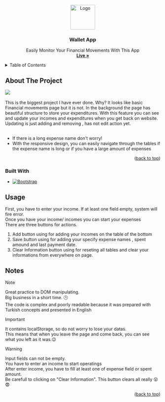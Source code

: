 
<!-- PROJECT LOGO -->
<br />
<div align="center" id="readme-top">
  <a href="https://github.com/othneildrew/Best-README-Template">
    <img src="https://github.com/samedfft2634/wallet-app/assets/100915606/b6bc4ccb-0dac-4db7-8ba0-a2a863827afb" alt="Logo" width="80" height="80">
  </a>



  <h3 align="center">Wallet App</h3>

  <p align="center">
    Easily Monitor Your Financial Movements With This App
    <br />
    <a href="https://wallet-app-blush.vercel.app/"><strong>Live »</strong></a>
    <br />
  </p>
</div>



<!-- TABLE OF CONTENTS -->
<details>
  <summary>Table of Contents</summary>
  <ol>
    <li>
      <a href="#about-the-project">About The Project</a>
      <ul>
        <li><a href="#built-with">Built With</a></li>
      </ul>
    </li>
    <li><a href="#usage">Usage</a></li>
  </ol>
</details>



<!-- ABOUT THE PROJECT -->
## About The Project

<img src="https://github.com/samedfft2634/wallet-app/assets/100915606/fd870b7b-d3c4-40ba-967f-892fc7bbfdb6" >
<br>
<br>
This is the biggest project I have ever done. Why? It looks like basic Financial movements page but it is not. In the background the page has beautiful structure to store your expenditures. With this feature you can see and update your incomes and expenditures when you get back on website. Updating is just adding and removing , has not edit action yet. <br><br>

* If there is a long expense name don't worry!
* With the responsive design, you can easily navigate through the tables if the expense name is long or if you have a large amount of expenses

<p align="right">(<a href="#readme-top">back to top</a>)</p>



### Built With

* [![Bootstrap](https://img.shields.io/badge/Bootstrap-563D7C?style=for-the-badge&logo=bootstrap&logoColor=white)][Bootstrap-url]
  


<!-- USAGE EXAMPLES -->
## Usage
First, you have to enter your income. If at least one field empty, system will fire error. <br>
Once you have your income/ incomes you can start your expenses <br>
There are three buttons for actions. <br>
1. Add button using for adding your incomes on the table of the bottom <br>
2. Save button using for adding your specify expense names , spent amound and last payment date. <br>
3. Clear Information button using for reseting all tables and clear your informations from everywhere on page.

## Notes
> [!NOTE]
> Great practice to DOM manipulating. <br>
> Big business in a short time. 🕓 <br>
> The code is complex and poorly readable because it was prepared with Turkish concepts and presented in English<br>



> [!IMPORTANT]
>  It contains localStorage, so do not worry to lose your datas.  <br>
> This means that when you leave the page and come back, you can see what you left as it was.😉  <br>

> [!WARNING]  
> Input fields can not be empty.<br>
> You have to enter an income to start operatings<br>
> After enter income, you have to fill at least one  of expense field or spent amount.<br>
> Be carefull to clicking on "Clear Information". This button clears all really 😮😨

<p align="right">(<a href="#readme-top">back to top</a>)</p>

[Bootstrap-url]: https://getbootstrap.com
